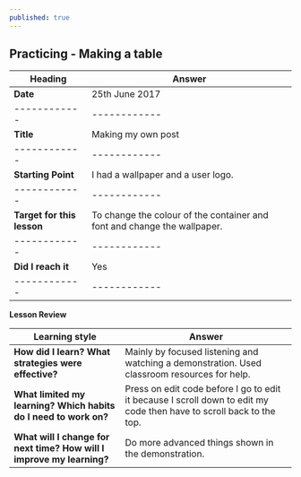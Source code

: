 ```yaml
---
published: true
---
```

## Practicing  - Making a table

|     Heading          |  Answer      |
|    ------------      | ------------ |
|     **Date**         |  25th June 2017 |
|    ------------      | ------------ |
|     **Title**        |  Making my own post |
|    ------------      | ------------ |
|   **Starting Point**  |I had a wallpaper and a user logo.| 
|    ------------      | ------------ |
|   **Target for this lesson** | To change the colour of the container and font and change the wallpaper.|
|    ------------      | ------------ |
|   **Did I reach it** |     Yes      |
|    ------------      | ------------ |

**Lesson Review**

|   Learning style   |   Answer   |
|   ------------     |   ------------   |
|   **How did I learn? What strategies were effective?**   |  Mainly by focused listening and watching a demonstration. Used classroom resources for help.|
|   **What limited my learning? Which habits do I need to work on?**  |   Press on edit code before I go to edit it because I scroll down to edit my code then have to scroll back to the top.|
|   **What will I change for next time? How will I improve my learning?**  |  Do more advanced things shown in the demonstration.  |